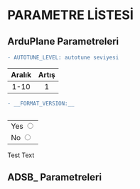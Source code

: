 # PARAMETRE LİSTESİ

## ArduPlane Parametreleri

```diff
- AUTOTUNE_LEVEL: autotune seviyesi
```
| Aralık | Artış |
|:------:|:-----:|
|  1-10  |   1   | asdasdasd


```diff
- __FORMAT_VERSION:__


```

<div>
<div style="width: 70%;float:left">
<table>
    <tr>
        <td>Yes <input type="radio" value="yes" /></td>
    </tr>
    <tr>
        <td>No <input type="radio" value="no" /></td>
    </tr>
</table>
</div>
<div style="width:30%"> Test Text</div>
</div>

## ADSB_ Parametreleri
